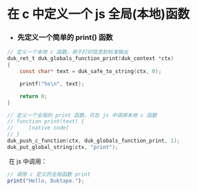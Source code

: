 # 在 c 中定义一个 js 全局(本地)函数

- ### 先定义一个简单的 print() 函数

```c
// 定义一个本地 c 函数，用于打印信息到标准输出
duk_ret_t duk_globals_function_print(duk_context *ctx)
{
	const char*	text = duk_safe_to_string(ctx, 0);

	printf("%s\n", text);

	return 0;
}

// 定义一个全局的 print 函数，可在 js 中调用本地 c 函数
// function print(text) {
//     [native code]
// }
duk_push_c_function(ctx, duk_globals_function_print, 1);
duk_put_global_string(ctx, "print");
```
​	在 js 中调用：
```javascript
// 调用 c 定义的全局函数 print
print("Hello, Duktape.");
```


